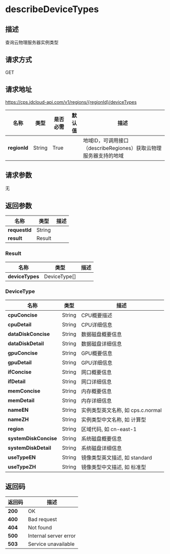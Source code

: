 # describeDeviceTypes


## 描述
查询云物理服务器实例类型

## 请求方式
GET

## 请求地址
https://cps.jdcloud-api.com/v1/regions/{regionId}/deviceTypes

|名称|类型|是否必需|默认值|描述|
|---|---|---|---|---|
|**regionId**|String|True||地域ID，可调用接口（describeRegiones）获取云物理服务器支持的地域|

## 请求参数
无


## 返回参数
|名称|类型|描述|
|---|---|---|
|**requestId**|String||
|**result**|Result||


### Result
|名称|类型|描述|
|---|---|---|
|**deviceTypes**|DeviceType[]||
### DeviceType
|名称|类型|描述|
|---|---|---|
|**cpuConcise**|String|CPU概要描述|
|**cpuDetail**|String|CPU详细信息|
|**dataDiskConcise**|String|数据磁盘概要信息|
|**dataDiskDetail**|String|数据磁盘详细信息|
|**gpuConcise**|String|GPU概要信息|
|**gpuDetail**|String|GPU详细信息|
|**ifConcise**|String|网口概要信息|
|**ifDetail**|String|网口详细信息|
|**memConcise**|String|内存概要信息|
|**memDetail**|String|内存详细信息|
|**nameEN**|String|实例类型英文名称, 如 cps.c.normal|
|**nameZH**|String|实例类型中文名称, 如 计算型|
|**region**|String|区域代码, 如 cn-east-1|
|**systemDiskConcise**|String|系统磁盘概要信息|
|**systemDiskDetail**|String|系统磁盘详细信息|
|**useTypeEN**|String|镜像类型英文描述, 如 standard|
|**useTypeZH**|String|镜像类型中文描述, 如 标准型|

## 返回码
|返回码|描述|
|---|---|
|**200**|OK|
|**400**|Bad request|
|**404**|Not found|
|**500**|Internal server error|
|**503**|Service unavailable|
